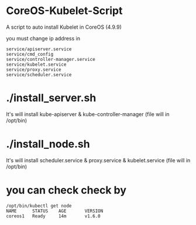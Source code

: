 # CoreOS-Kubelet-Script

A script to auto install Kubelet in CoreOS (4.9.9)

you must change ip address in 
```
service/apiserver.service
service/cmd_config
service/controller-manager.service
service/kubelet.service
service/proxy.service
service/scheduler.service
```

# ./install_server.sh 
It's will install kube-apiserver & kube-controller-manager (file will in /opt/bin)

# ./install_node.sh
It's will install scheduler.service &  proxy.service & kubelet.service  (file will in /opt/bin)


# you can check check by 
```
/opt/bin/kubectl get node
NAME      STATUS    AGE       VERSION
coreos1   Ready     14m       v1.6.0

```
